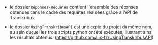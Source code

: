 - le dossier `Réponses-Requêtes` contient l'ensemble des réponses obtenues dans le cadre des requêtes réalisées grâce à l'API de Transkribus.

- le dossier `UsingTranskribusAPI` est une copie du projet du même nom, au sein duquel les trois scripts python ont été exécutés, illustrant ainsi les résultats obtenus. (https://github.com/alix-tz/UsingTranskribusAPI)
